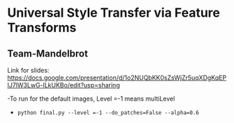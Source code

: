 
# Universal Style Transfer via Feature Transforms
## Team-Mandelbrot
Link for slides:  https://docs.google.com/presentation/d/1o2NUQbKK0sZsWjZr5uqXDgKqEPIJ7lW3LwG-lLkUKBo/edit?usp=sharing

-To run for the default images, 
  Level =-1 means multiLevel 
   - `python final.py --level =-1 --do_patches=False --alpha=0.6`
